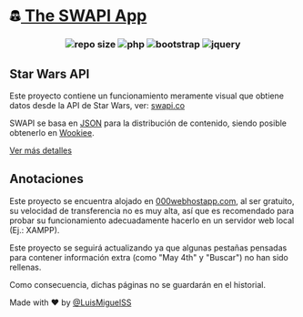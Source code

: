 
<!-- Título -->
<h1><a href="https://github.com/LuisMiguelss/the-swapi-app"><img src="https://raw.githubusercontent.com/LuisMiguelSS/the-swapi-app/master/assets/icons/darthvader.png" alt="Resources" width="20"> The SWAPI App</a></h1>

<!-- Badges -->
<h3 align="center">

  ![repo size](https://img.shields.io/github/repo-size/LuisMiguelSS/the-swapi-app.svg?colorB=red)
  ![php](https://img.shields.io/badge/php-7.3.3-blue.svg)
  ![bootstrap](https://img.shields.io/badge/bootstrap-v4-red.svg)
  ![jquery](https://img.shields.io/badge/jquery-v3.4.1-green.svg)
<br>
</h3>


## Star Wars API
Este proyecto contiene un funcionamiento meramente visual que obtiene datos desde la API de Star Wars, ver: [swapi.co](https://swapi.co)

SWAPI se basa en [JSON](https://swapi.co/documentation#json) para la distribución de contenido, siendo posible obtenerlo en [Wookiee](https://swapi.co/documentation#wookiee).

[Ver más detalles](https://swapi.co/documentation)

## Anotaciones
Este proyecto se encuentra alojado en [000webhostapp.com](https://the-swapi-app.000webhostapp.com/ "The Swapi App by @LuisMiguelSS"), al ser gratuito, su velocidad de transferencia no es muy alta, así que es recomendado para probar su funcionamiento adecuadamente hacerlo en un servidor web local (Ej.: XAMPP).

Este proyecto se seguirá actualizando ya que algunas pestañas pensadas para contener información extra (como "May 4th" y "Buscar") no han sido rellenas.

Como consecuencia, dichas páginas no se guardarán en el historial.

Made with :heart: by [@LuisMiguelSS](https://luismiguelss.github.io/me)
